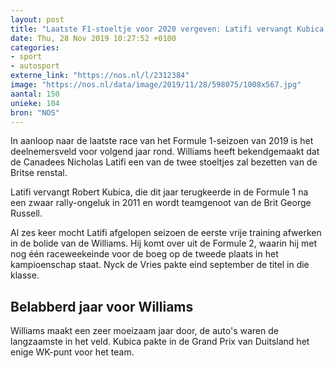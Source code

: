 ```yaml
---
layout: post
title: "Laatste F1-stoeltje voor 2020 vergeven: Latifi vervangt Kubica bij Williams"
date: Thu, 28 Nov 2019 10:27:52 +0100
categories: 
- sport 
- autosport 
externe_link: "https://nos.nl/l/2312384"
image: "https://nos.nl/data/image/2019/11/28/598075/1008x567.jpg"
aantal: 150
unieke: 104
bron: "NOS"
---
```


<p>In aanloop naar de laatste race van het Formule 1-seizoen van 2019 is het deelnemersveld voor volgend jaar rond. Williams heeft bekendgemaakt dat de Canadees Nicholas Latifi een van de twee stoeltjes zal bezetten van de Britse renstal.</p>
<p>Latifi vervangt Robert Kubica, die dit jaar terugkeerde in de Formule 1 na een zwaar rally-ongeluk in 2011 en wordt teamgenoot van de Brit George Russell.</p>
<p>Al zes keer mocht Latifi afgelopen seizoen de eerste vrije training afwerken in de bolide van de Williams. Hij komt over uit de Formule 2, waarin hij met nog één raceweekeinde voor de boeg op de tweede plaats in het kampioenschap staat. Nyck de Vries pakte eind september de titel in die klasse.</p>
<h2>Belabberd jaar voor Williams</h2>
<p>Williams maakt een zeer moeizaam jaar door, de auto's waren de langzaamste in het veld. Kubica pakte in de Grand Prix van Duitsland het enige WK-punt voor het team.</p>
